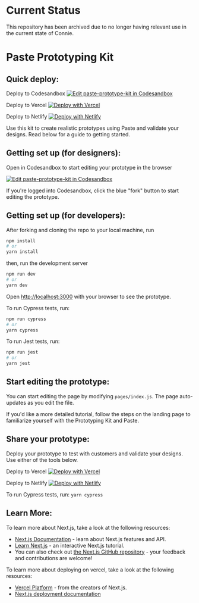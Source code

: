 # Current Status

This repository has been archived due to no longer having relevant use in the current state of Connie.

# Paste Prototyping Kit

## Quick deploy:

Deploy to Codesandbox
[![Edit paste-prototype-kit in Codesandbox](https://codesandbox.io/static/img/play-codesandbox.svg)](https://codesandbox.io/p/github/twilio-labs/paste-prototype-kit/)

Deploy to Vercel
[![Deploy with Vercel](https://vercel.com/button)](https://vercel.com/import/project?template=https://github.com/twilio-labs/paste-prototype-kit/tree/main)

Deploy to Netlify
[![Deploy with Netlify](https://www.netlify.com/img/deploy/button.svg)](https://app.netlify.com/start/deploy?repository=https://github.com/twilio-labs/paste-prototype-kit)

Use this kit to create realistic prototypes using Paste and validate your designs. Read below for a guide to getting started.

## Getting set up (for designers):

Open in Codesandbox to start editing your prototype in the browser

[![Edit paste-prototype-kit in Codesandbox](https://codesandbox.io/static/img/play-codesandbox.svg)](https://codesandbox.io/p/github/twilio-labs/paste-prototype-kit/)

If you're logged into Codesandbox, click the blue "fork" button to start editing the prototype.

## Getting set up (for developers):

After forking and cloning the repo to your local machine, run

```bash
npm install
# or
yarn install
```

then, run the development server

```bash
npm run dev
# or
yarn dev
```

Open [http://localhost:3000](http://localhost:3000) with your browser to see the prototype.

To run Cypress tests, run:

```bash
npm run cypress
# or
yarn cypress
```

To run Jest tests, run:

```bash
npm run jest
# or
yarn jest
```

## Start editing the prototype:

You can start editing the page by modifying `pages/index.js`. The page auto-updates as you edit the file.

If you'd like a more detailed tutorial, follow the steps on the landing page to familiarize yourself with the Prototyping Kit and Paste.

## Share your prototype:

Deploy your prototype to test with customers and validate your designs. Use either of the tools below.

Deploy to Vercel
[![Deploy with Vercel](https://vercel.com/button)](https://vercel.com/import/project?template=https://github.com/twilio-labs/paste-prototype-kit/tree/main)

Deploy to Netlify
[![Deploy with Netlify](https://www.netlify.com/img/deploy/button.svg)](https://app.netlify.com/start/deploy?repository=https://github.com/twilio-labs/paste-prototype-kit)

To run Cypress tests, run:
`yarn cypress`

## Learn More:

To learn more about Next.js, take a look at the following resources:

- [Next.js Documentation](https://nextjs.org/docs) - learn about Next.js features and API.
- [Learn Next.js](https://nextjs.org/learn) - an interactive Next.js tutorial.
- You can also check out [the Next.js GitHub repository](https://github.com/zeit/next.js/) - your feedback and contributions are welcome!

To learn more about deploying on vercel, take a look at the following resources:

- [Vercel Platform](https://vercel.com/import?utm_medium=default-template&filter=next.js&utm_source=create-next-app&utm_campaign=create-next-app-readme) - from the creators of Next.js.
- [Next.js deployment documentation](https://nextjs.org/docs/deployment)
